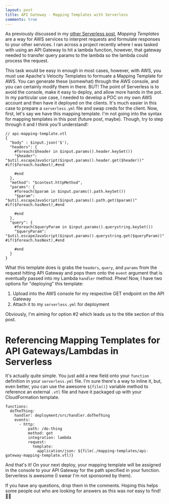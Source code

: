 ```yaml
---
layout: post
title: API Gateway - Mapping Templates with Serverless 
comments: true
---
```


As previously discussed in my [other Serverless post](https://leemulvey.com/blog/AWS-AppSync-Serverless-Lambdas/), *Mapping Templates* are a way for AWS services to interpret requests and formulate responses to your other services. I ran across a project recently where I was tasked with using an API Gateway to hit a lambda function, however, that gateway needed to transfer query params to the lambda so the lambda could process the request. 

This task would be easy in enough in most cases, however, with AWS, you must use Apache's Velocity Templates to formuate a Mapping Template for AWS. You can generate these (somewhat) through the AWS console, and you can certainly modify them in there. BUT! The point of Serverless is to avoid the console, make it easy to deploy, and allow more hands in the pot. In my particular use case, I needed to develop a POC on my own AWS account and then have it deployed on the clients. It's
much easier in this case to prepare a `serverless.yml` file and swap creds for the client. Now, first, let's say we have this mapping template. I'm not going into the syntax for mapping templates in this post (future post, maybe). Though, try to step through it and I think you'll understand!:

```
// api-mapping-template.vtl
{
  "body" : $input.json('$'),
  "headers": {
    #foreach($header in $input.params().header.keySet())
    "$header": "$util.escapeJavaScript($input.params().header.get($header))" #if($foreach.hasNext),#end

    #end
  },
  "method": "$context.httpMethod",
  "params": {
    #foreach($param in $input.params().path.keySet())
    "$param": "$util.escapeJavaScript($input.params().path.get($param))" #if($foreach.hasNext),#end

    #end
  },
  "query": {
    #foreach($queryParam in $input.params().querystring.keySet())
    "$queryParam": "$util.escapeJavaScript($input.params().querystring.get($queryParam))" #if($foreach.hasNext),#end

    #end
  }
}
```

What this template does is grabs the `headers`, `query`, and `params` from the request hitting API Gateway and pops them onto the `event` argument that is eventually passed into my Lambda `handler` method. Phew! Now, I have two options for "deploying" this template:

1) Upload into the AWS console for my respective GET endpoint on the API Gateway
2) Attach it to my `serverless.yml` for deployment

Obviously, I'm aiming for option #2 which leads us to the title section of this post.

# Referencing Mapping Templates for API Gateways/Lambdas in Serverless

It's actually quite simple. You just add a new field onto your `function` definition in your `serverless.yml` file. I'm sure there's a way to inline it, but, even better, you can use the awesome `${file()}` variable method to reference an external `.vtl` file and have it packaged up with your CloudFormation template.

```
functions:
  doTheThing:
    handler: deployment/src/handler.doTheThing
    events:
      - http:
          path: /do-thing
          method: get
          integration: lambda
          request:
            template:
              application/json: ${file(./mapping-templates/api-gateway-mapping-template.vtl)}
```

And that's it! On your next deploy, your mapping template will be assigned in the console to your API Gateway for the path specified in your function. Serverless is awesome (I swear I'm not sponsored by them).

If you have any questions, drop them in the comments. Hoping this helps some people out who are looking for answers as this was *not* easy to find! ✌🏻
